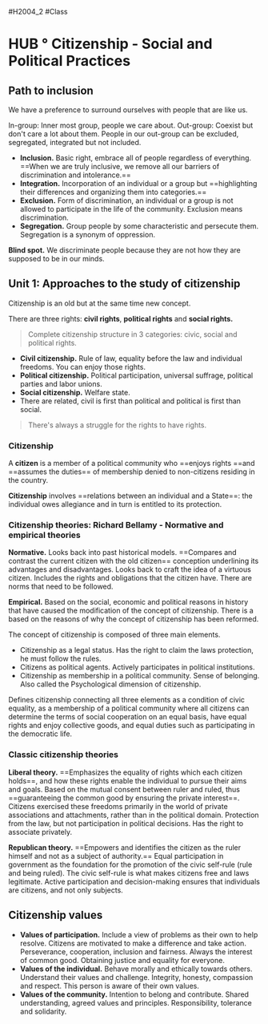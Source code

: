 #H2004_2 #Class
# HUB ° Citizenship - Social and Political Practices

## Path to inclusion
We have a preference to surround ourselves with people that are like us.

In-group: Inner most group, people we care about.
Out-group: Coexist but don't care a lot about them. People in our out-group can be excluded, segregated, integrated but not included.

- **Inclusion.** Basic right, embrace all of people regardless of everything. ==When we are truly inclusive, we remove all our barriers of discrimination and intolerance.==
- **Integration.** Incorporation of an individual or a group but ==highlighting their differences and organizing them into categories.== 
- **Exclusion.** Form of discrimination, an individual or a group is not allowed to participate in the life of the community. Exclusion means discrimination. 
- **Segregation.** Group people by some characteristic and persecute them. Segregation is a synonym of oppression. 

**Blind spot.** We discriminate people because they are not how they are supposed to be in our minds.   

## Unit 1: Approaches to the study of citizenship
Citizenship is an old but at the same time new concept.

There are three rights: **civil rights**, **political rights** and **social rights.**

> Complete citizenship structure in 3 categories: civic, social and political rights.

- **Civil citizenship.** Rule of law, equality before the law and individual freedoms. You can enjoy those rights. 
- **Political citizenship.** Political participation, universal suffrage, political parties and labor unions. 
- **Social citizenship.** Welfare state.
- There are related, civil is first than political and political is first than social.

> There's always a struggle for the rights to have rights.

### Citizenship
A **citizen** is a member of a political community who ==enjoys rights ==and ==assumes the duties== of membership denied to non-citizens residing in the country. 

**Citizenship** involves ==relations between an individual and a State==: the individual owes allegiance and in turn is entitled to its protection.

### Citizenship theories: Richard Bellamy - Normative and empirical theories

**Normative.** Looks back into past historical models. ==Compares and contrast the current citizen with the old citizen== conception underlining its advantages and disadvantages. Looks back to craft the idea of a virtuous citizen. Includes the rights and obligations that the citizen have. There are norms that need to be followed.

**Empirical.** Based on the social, economic and political reasons in history that have caused the modification of the concept of citizenship. There is a based on the reasons of why the concept of citizenship has been reformed.

The concept of citizenship is composed of three main elements.
- Citizenship as a legal status. Has the right to claim the laws protection, he must follow the rules.
- Citizens as political agents. Actively participates in political institutions.
- Citizenship as membership in a political community. Sense of belonging. Also called the Psychological dimension of citizenship.

Defines citizenship connecting all three elements as a condition of civic equality, as a membership of a political community where all citizens can determine the terms of social cooperation on an equal basis, have equal rights and enjoy collective goods, and equal duties such as participating in the democratic life.

### Classic citizenship theories 

**Liberal theory.** ==Emphasizes the equality of rights which each citizen holds==, and how these rights enable the individual to pursue their aims and goals. Based on the mutual consent between ruler and ruled, thus ==guaranteeing the common good by ensuring the private interest==. Citizens exercised these freedoms primarily in the world of private associations and attachments, rather than in the political domain. Protection from the law, but not participation in political decisions. Has the right to associate privately.

**Republican theory.** ==Empowers and identifies the citizen as the ruler himself and not as a subject of authority.== Equal participation in government as the foundation for the promotion of the civic self-rule (rule and being ruled). The civic self-rule is what makes citizens free and laws legitimate. Active participation and decision-making ensures that individuals are citizens, and not only subjects. 

## Citizenship values
- **Values of participation.** Include a view of problems as their own to help resolve. Citizens are motivated to make a difference and take action. Perseverance, cooperation, inclusion and fairness. Always the interest of common good. Obtaining justice and equality for everyone.
- **Values of the individual.** Behave morally and ethically towards others. Understand their values and challenge. Integrity, honesty, compassion and respect. This person is aware of their own values.
- **Values of the community.** Intention to belong and contribute. Shared understanding, agreed values and principles. Responsibility, tolerance and solidarity.
